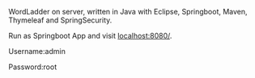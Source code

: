 WordLadder on server, written in Java with Eclipse, Springboot, Maven, Thymeleaf and SpringSecurity.

Run as Springboot App and visit [localhost:8080/](http://localhost:8080/).

Username:admin

Password:root
